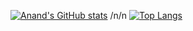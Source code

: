 [![Anand's GitHub stats](https://github-readme-stats.vercel.app/api?username=Techseeker-404&show_icons=true&theme=gruvbox)](https://github.com/anuraghazra/github-readme-stats)
/n/n
[![Top Langs](https://github-readme-stats.vercel.app/api/top-langs/?username=Techseeker-404&layout=compact)](https://github.com/anuraghazra/github-readme-stats)

